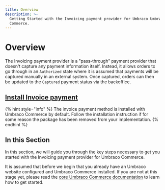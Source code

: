 ```yaml
---
title: Overview
description: >-
  Getting Started with the Invoicing payment provider for Umbraco Umbraco
  Commerce.
---
```


# Overview

The Invoicing payment provider is a "pass-through" payment provider that doesn't capture any payment information itself. Instead, it allows orders to go through in an `Authorized` state where it is assumed that payments will be captured manually in an external system. Once captured, orders can then be updated to the `Captured` payment status via the backoffice.

## [Install Invoice payment](../install-payment-providers.md)

{% hint style="info" %}
The invoice payment method is installed with Umbraco Commerce by default. Follow the installation instruction if for some reason the package has been removed from your implementation.
{% endhint %}

## In this Section

In this section, we will guide you through the key steps necessary to get you started with the Invoicing payment provider for Umbraco Commerce.

It is assumed that before we begin that you already have an Umbraco website configured and Umbraco Commerce installed. If you are not at this stage yet, please read the [core Umbraco Commerce documentation](http://127.0.0.1:5000/o/vHdmkfI8smZW50A5yIZD/s/3rCehcwXc4nbpeGqcI2f/) to learn how to get started.
